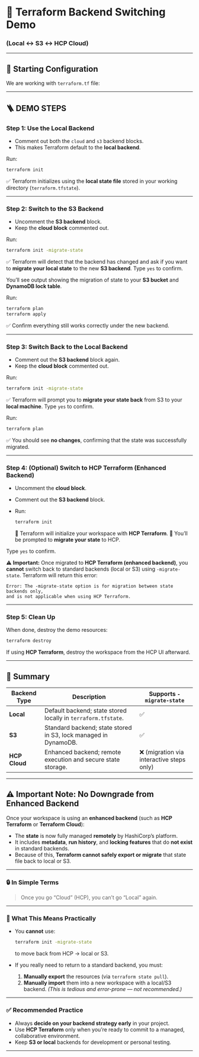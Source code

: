 
# 🧪 Terraform Backend Switching Demo

### (Local ↔ S3 ↔ HCP Cloud)

---

## 🧩 Starting Configuration

We are working with `terraform.tf` file:

---

## 🪜 DEMO STEPS

### **Step 1: Use the Local Backend**

* Comment out both the `cloud` and `s3` backend blocks.
* This makes Terraform default to the **local backend**.

Run:

```bash
terraform init
```

✅ Terraform initializes using the **local state file** stored in your working directory (`terraform.tfstate`).

---

### **Step 2: Switch to the S3 Backend**

* Uncomment the **S3 backend** block.
* Keep the **cloud block** commented out.

Run:

```bash
terraform init -migrate-state
```

✅ Terraform will detect that the backend has changed and ask if you want to **migrate your local state** to the new **S3 backend**.
Type `yes` to confirm.

You’ll see output showing the migration of state to your **S3 bucket** and **DynamoDB lock table**.

Run:

```bash
terraform plan
terraform apply
```

✅ Confirm everything still works correctly under the new backend.

---

### **Step 3: Switch Back to the Local Backend**

* Comment out the **S3 backend** block again.
* Keep the **cloud block** commented out.

Run:

```bash
terraform init -migrate-state
```

✅ Terraform will prompt you to **migrate your state back** from S3 to your **local machine**.
Type `yes` to confirm.

Run:

```bash
terraform plan
```

✅ You should see **no changes**, confirming that the state was successfully migrated.

---

### **Step 4: (Optional) Switch to HCP Terraform (Enhanced Backend)**

* Uncomment the **cloud block**.
* Comment out the **S3 backend** block.
* Run:

  ```bash
  terraform init
  ```

  🔸 Terraform will initialize your workspace with **HCP Terraform**.
  🔸 You’ll be prompted to **migrate your state** to HCP.

Type `yes` to confirm.

⚠️ **Important:**
Once migrated to **HCP Terraform (enhanced backend)**, you **cannot** switch back to standard backends (local or S3) using `-migrate-state`.
Terraform will return this error:

```
Error: The -migrate-state option is for migration between state backends only,
and is not applicable when using HCP Terraform.
```

---

### **Step 5: Clean Up**

When done, destroy the demo resources:

```bash
terraform destroy
```

If using **HCP Terraform**, destroy the workspace from the HCP UI afterward.

---

## 🧠 Summary

| Backend Type  | Description                                                     | Supports `-migrate-state`                |
| ------------- | --------------------------------------------------------------- | ---------------------------------------- |
| **Local**     | Default backend; state stored locally in `terraform.tfstate`.   | ✅                                        |
| **S3**        | Standard backend; state stored in S3, lock managed in DynamoDB. | ✅                                        |
| **HCP Cloud** | Enhanced backend; remote execution and secure state storage.    | ❌ (migration via interactive steps only) |

---


## ⚠️ Important Note: No Downgrade from Enhanced Backend

Once your workspace is using an **enhanced backend** (such as **HCP Terraform** or **Terraform Cloud**):

* The **state** is now fully managed **remotely** by HashiCorp’s platform.
* It includes **metadata**, **run history**, and **locking features** that do **not exist** in standard backends.
* Because of this, **Terraform cannot safely export or migrate** that state file back to local or S3.

---

### 🔒 In Simple Terms

> Once you go “Cloud” (HCP), you can’t go “Local” again.

---

### 🚫 What This Means Practically

* You **cannot** use:

  ```bash
  terraform init -migrate-state
  ```

  to move back from HCP → local or S3.

* If you really need to return to a standard backend, you must:

  1. **Manually export** the resources (via `terraform state pull`).
  2. **Manually import** them into a new workspace with a local/S3 backend.
     *(This is tedious and error-prone — not recommended.)*

---

### ✅ Recommended Practice

* Always **decide on your backend strategy early** in your project.
* Use **HCP Terraform** only when you’re ready to commit to a managed, collaborative environment.
* Keep **S3 or local** backends for development or personal testing.

---

